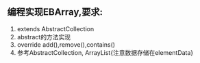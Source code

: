 ## 编程实现EBArray,要求:
 1. extends AbstractCollection
 2. abstract的方法实现
 3. override add(),remove(),contains()
 4. 参考AbstractCollection, ArrayList{注意数据存储在elementData}
